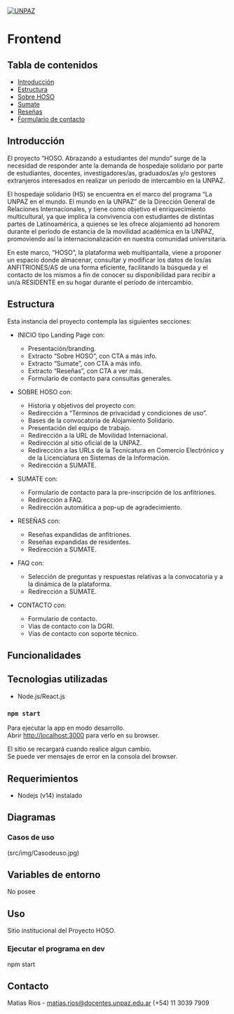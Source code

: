 <a href="http://www.unpaz.edu.ar"><img src="https://www.unpaz.edu.ar/sites/default/files/unpaz_0.png" title="FVCproductions" alt="UNPAZ"></a>

# Frontend

## Tabla de contenidos
- [Introducción](#Introducción)
- [Estructura](#Estructura)
- [Sobre HOSO](#Estructura)
- [Sumate](#Funcionalidades)
- [Reseñas](#Reseñas)
- [Formulario de contacto](#Formulario)

## Introducción  
El proyecto “HOSO. Abrazando a estudiantes del mundo” surge de la necesidad de responder ante la demanda de hospedaje solidario por parte de estudiantes, docentes, investigadores/as, graduados/as y/o gestores extranjeros interesados en realizar un período de intercambio en la UNPAZ.

El hospedaje solidario (HS) se encuentra en el marco del programa “La UNPAZ en el mundo. El mundo en la UNPAZ” de la Dirección General de Relaciones Internacionales, y tiene como objetivo el enriquecimiento multicultural, ya que implica la convivencia con estudiantes de distintas partes de Latinoamérica, a quienes se les ofrece alojamiento ad honorem durante el período de estancia de la movilidad académica en la UNPAZ, promoviendo así la internacionalización en nuestra comunidad universitaria.

En este marco, “HOSO”, la plataforma web multipantalla, viene a proponer un espacio donde almacenar, consultar y modificar los datos de los/as ANFITRIONES/AS de una forma eficiente, facilitando la búsqueda y el contacto de los mismos a fin de conocer su disponibilidad para recibir a un/a RESIDENTE en su hogar durante el período de intercambio.


## Estructura

Esta instancia del proyecto contempla las siguientes secciones:

- INICIO tipo Landing Page con:
  - Presentación/branding.
  - Extracto “Sobre HOSO”, con CTA a más info.
  - Extracto “Sumate”, con CTA a más info.
  - Extracto “Reseñas”, con CTA a ver más.
  - Formulario de contacto para consultas generales.

- SOBRE HOSO con:
  - Historia y objetivos del proyecto con:
  - Redirección a “Términos de privacidad y condiciones de uso”.
  - Bases de la convocatoria de Alojamiento Solidario.
  - Presentación del equipo de trabajo.
  - Redirección a la URL de Movilidad Internacional.
  - Redirección al sitio oficial de la UNPAZ.
  - Redirección a las URLs de la Tecnicatura en Comercio Electrónico y de la Licenciatura en Sistemas de la Información.
  - Redirección a SUMATE.

- SUMATE con:
  - Formulario de contacto para la pre-inscripción de los anfitriones.
  - Redirección a FAQ.
  - Redirección automática a pop-up de agradecimiento.
- RESEÑAS con:
  - Reseñas expandidas de anfitriones.
  - Reseñas expandidas de residentes.
  - Redirección a SUMATE.

- FAQ con:
  - Selección de preguntas y respuestas relativas a la convocatoria y a la dinámica de la plataforma.
  - Redirección a SUMATE.

- CONTACTO con:
  - Formulario de contacto.
  - Vías de contacto con la DGRI.
  - Vías de contacto con soporte técnico.



## Funcionalidades

## Tecnologias utilizadas

- Node.js/React.js

### `npm start`

Para ejecutar la app en modo desarrollo.\
Abrir [http://localhost:3000](http://localhost:3000) para verlo en su browser.

El sitio se recargará cuando realice algun cambio.\
Se puede ver mensajes de error en la consola del browser.

## Requerimientos 

 - Nodejs  (v14) instalado

## Diagramas  

### Casos de uso  

(src/img/Casodeuso.jpg)

## Variables de entorno 
No posee

## Uso  
Sitio institucional del Proyecto HOSO.

### Ejecutar el programa en dev  
npm start   

## Contacto
Matias Rios - matias.rios@docentes.unpaz.edu.ar
(+54) 11 3039 7909


